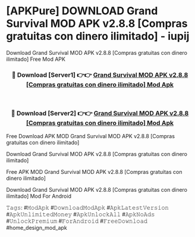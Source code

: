 # [APKPure] DOWNLOAD Grand Survival MOD APK v2.8.8 [Compras gratuitas con dinero ilimitado] - iupij
Download Grand Survival MOD APK v2.8.8 [Compras gratuitas con dinero ilimitado] Free Mod APK

<div align="center">
<h3>🔴 Download [Server1] 👉👉 <a href="https://apk-comot.site?title=Grand_Survival_MOD_APK_v2.8.8_[Compras_gratuitas_con_dinero_ilimitado]">Grand Survival MOD APK v2.8.8 [Compras gratuitas con dinero ilimitado] Mod Apk</a></h3><br>

<h3>🔴 Download [Server2] 👉👉 <a href="https://apk-comot.site?title=Grand_Survival_MOD_APK_v2.8.8_[Compras_gratuitas_con_dinero_ilimitado]">Grand Survival MOD APK v2.8.8 [Compras gratuitas con dinero ilimitado] Mod Apk</a></h3>
</div>


Free Download APK MOD Grand Survival MOD APK v2.8.8 [Compras gratuitas con dinero ilimitado]

Download Grand Survival MOD APK v2.8.8 [Compras gratuitas con dinero ilimitado] 

Free APK MOD Grand Survival MOD APK v2.8.8 [Compras gratuitas con dinero ilimitado] 

Download Grand Survival MOD APK v2.8.8 [Compras gratuitas con dinero ilimitado] Mod For Android

𝚃𝚊𝚐𝚜: #𝙼𝚘𝚍𝙰𝚙𝚔 #𝙳𝚘𝚠𝚗𝚕𝚘𝚊𝚍𝙼𝚘𝚍𝙰𝚙𝚔 #𝙰𝚙𝚔𝙻𝚊𝚝𝚎𝚜𝚝𝚅𝚎𝚛𝚜𝚒𝚘𝚗 #𝙰𝚙𝚔𝚄𝚗𝚕𝚒𝚖𝚒𝚝𝚎𝚍𝙼𝚘𝚗𝚎𝚢 #𝙰𝚙𝚔𝚄𝚗𝚕𝚘𝚌𝚔𝙰𝚕𝚕 #𝙰𝚙𝚔𝙽𝚘𝙰𝚍𝚜 #𝚄𝚗𝚕𝚘𝚌𝚔𝙿𝚛𝚎𝚖𝚒𝚞𝚖 #𝙵𝚘𝚛𝙰𝚗𝚍𝚛𝚘𝚒𝚍 #𝙵𝚛𝚎𝚎𝙳𝚘𝚠𝚗𝚕𝚘𝚊𝚍 #home_design_mod_apk